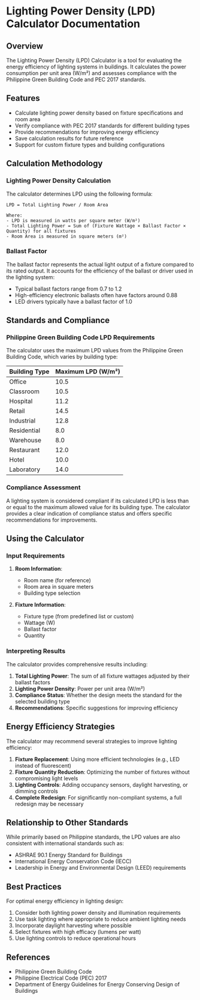 # Lighting Power Density (LPD) Calculator Documentation

## Overview

The Lighting Power Density (LPD) Calculator is a tool for evaluating the energy efficiency of lighting systems in buildings. It calculates the power consumption per unit area (W/m²) and assesses compliance with the Philippine Green Building Code and PEC 2017 standards.

## Features

- Calculate lighting power density based on fixture specifications and room area
- Verify compliance with PEC 2017 standards for different building types
- Provide recommendations for improving energy efficiency
- Save calculation results for future reference
- Support for custom fixture types and building configurations

## Calculation Methodology

### Lighting Power Density Calculation

The calculator determines LPD using the following formula:

```
LPD = Total Lighting Power / Room Area

Where:
- LPD is measured in watts per square meter (W/m²)
- Total Lighting Power = Sum of (Fixture Wattage × Ballast Factor × Quantity) for all fixtures
- Room Area is measured in square meters (m²)
```

### Ballast Factor

The ballast factor represents the actual light output of a fixture compared to its rated output. It accounts for the efficiency of the ballast or driver used in the lighting system:

- Typical ballast factors range from 0.7 to 1.2
- High-efficiency electronic ballasts often have factors around 0.88
- LED drivers typically have a ballast factor of 1.0

## Standards and Compliance

### Philippine Green Building Code LPD Requirements

The calculator uses the maximum LPD values from the Philippine Green Building Code, which varies by building type:

| Building Type | Maximum LPD (W/m²) |
|---------------|-------------------|
| Office        | 10.5              |
| Classroom     | 10.5              |
| Hospital      | 11.2              |
| Retail        | 14.5              |
| Industrial    | 12.8              |
| Residential   | 8.0               |
| Warehouse     | 8.0               |
| Restaurant    | 12.0              |
| Hotel         | 10.0              |
| Laboratory    | 14.0              |

### Compliance Assessment

A lighting system is considered compliant if its calculated LPD is less than or equal to the maximum allowed value for its building type. The calculator provides a clear indication of compliance status and offers specific recommendations for improvements.

## Using the Calculator

### Input Requirements

1. **Room Information**:
   - Room name (for reference)
   - Room area in square meters
   - Building type selection

2. **Fixture Information**:
   - Fixture type (from predefined list or custom)
   - Wattage (W)
   - Ballast factor
   - Quantity

### Interpreting Results

The calculator provides comprehensive results including:

1. **Total Lighting Power**: The sum of all fixture wattages adjusted by their ballast factors
2. **Lighting Power Density**: Power per unit area (W/m²)
3. **Compliance Status**: Whether the design meets the standard for the selected building type
4. **Recommendations**: Specific suggestions for improving efficiency

## Energy Efficiency Strategies

The calculator may recommend several strategies to improve lighting efficiency:

1. **Fixture Replacement**: Using more efficient technologies (e.g., LED instead of fluorescent)
2. **Fixture Quantity Reduction**: Optimizing the number of fixtures without compromising light levels
3. **Lighting Controls**: Adding occupancy sensors, daylight harvesting, or dimming controls
4. **Complete Redesign**: For significantly non-compliant systems, a full redesign may be necessary

## Relationship to Other Standards

While primarily based on Philippine standards, the LPD values are also consistent with international standards such as:

- ASHRAE 90.1 Energy Standard for Buildings
- International Energy Conservation Code (IECC)
- Leadership in Energy and Environmental Design (LEED) requirements

## Best Practices

For optimal energy efficiency in lighting design:

1. Consider both lighting power density and illumination requirements
2. Use task lighting where appropriate to reduce ambient lighting needs
3. Incorporate daylight harvesting where possible
4. Select fixtures with high efficacy (lumens per watt)
5. Use lighting controls to reduce operational hours

## References

- Philippine Green Building Code
- Philippine Electrical Code (PEC) 2017
- Department of Energy Guidelines for Energy Conserving Design of Buildings 